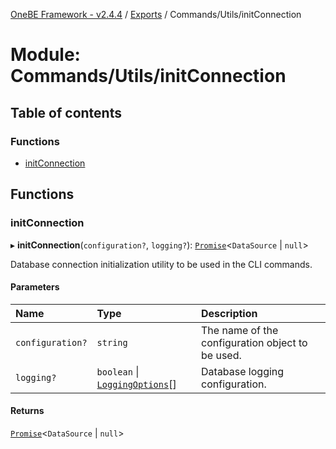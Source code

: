 [OneBE Framework - v2.4.4](../README.md) / [Exports](../modules.md) / Commands/Utils/initConnection

# Module: Commands/Utils/initConnection

## Table of contents

### Functions

- [initConnection](Commands_Utils_initConnection.md#initconnection)

## Functions

### initConnection

▸ **initConnection**(`configuration?`, `logging?`): [`Promise`]( https://developer.mozilla.org/en-US/docs/Web/JavaScript/Reference/Global_Objects/Promise )<`DataSource` \| ``null``\>

Database connection initialization utility to be used in the
CLI commands.

#### Parameters

| Name | Type | Description |
| :------ | :------ | :------ |
| `configuration?` | `string` | The name of the configuration object to be used. |
| `logging?` | `boolean` \| [`LoggingOptions`](DB_TypeORM.md#loggingoptions)[] | Database logging configuration. |

#### Returns

[`Promise`]( https://developer.mozilla.org/en-US/docs/Web/JavaScript/Reference/Global_Objects/Promise )<`DataSource` \| ``null``\>
